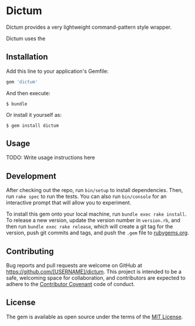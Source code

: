 # Dictum

Dictum provides a very lightweight command-pattern style wrapper.

Dictum uses the 

## Installation

Add this line to your application's Gemfile:

```ruby
gem 'dictum'
```

And then execute:

    $ bundle

Or install it yourself as:

    $ gem install dictum

## Usage

TODO: Write usage instructions here

## Development

After checking out the repo, run `bin/setup` to install dependencies. Then, run `rake spec` to run the tests. 
You can also run `bin/console` for an interactive prompt that will allow you to experiment.

To install this gem onto your local machine, run `bundle exec rake install`. To release a new version, 
update the version number in `version.rb`, and then run `bundle exec rake release`, which will create a git 
tag for the version, push git commits and tags, and push the `.gem` file to [rubygems.org](https://rubygems.org).

## Contributing

Bug reports and pull requests are welcome on GitHub at https://github.com/[USERNAME]/dictum. 
This project is intended to be a safe, welcoming space for collaboration, and contributors are 
expected to adhere to the [Contributor Covenant](http://contributor-covenant.org) code of conduct.


## License

The gem is available as open source under the terms of the [MIT License](http://opensource.org/licenses/MIT).

